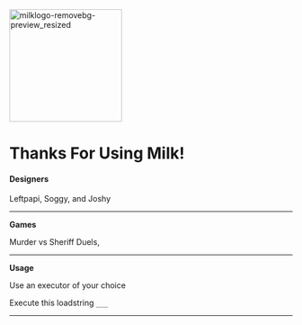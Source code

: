 
<img width="200" height="200" alt="milklogo-removebg-preview_resized" src="https://github.com/user-attachments/assets/cc87cef9-3caf-4017-b277-bf56c8c21bb5" />



# Thanks For Using Milk! 


<h4>Designers</h4>

Leftpapi, Soggy, and Joshy

<hr>

**Games**

Murder vs Sheriff Duels, 

<hr>

**Usage**

 Use an executor of your choice 
 
 Execute this loadstring `___`

 <hr>
